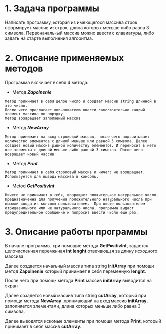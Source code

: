 # 1.  Задача программы #
   
 Написать программу, которая из имеющегося массива строк сформирует массив из строк, 
длина которых меньше либо равнa 3 символа. Первоначальный массив можно ввести с клавиатуры, 
либо задать на старте выполнения алгоритма.

# 2.  Описание применяемых методов #
   
   Программа включает в себя 4 метода:
   * Метод ***Zapolnenie***
    
    Метод принимает в себя целое число и создает массив string длинной в это число.
    После чего предлагает пользователю ввести самостоятельно каждый элемент массива по порядку
    Метод возвращает заполненый массив
   * Метод ***NewArray***
  
    Метод принимает на вход строковый массив, после чего подсчитывает количество элементов с длиной меньше или равной 3 символа. Далее создает новый массив равной количеству элементов. И переносит в него все элементы с длиной меньше либо равной 3 символа. После чего возращает новый массив
   * Метод ***Print***
  
    Метод принимает в себя строковый массив и ничего не возвращает. Используется для вывода массива в консоль.
   * Metod ***GetPositivInt***

    Ничего не принимает в себя, возращает пложительное натуральное число. Предназначенна для получения положительного натурального числа при помощи ввода из консоли пользователем.  При вводе пользователем отрицаенльного или не натурального числа, программа выдаст предупредительное сообщение и попросит ввести число еще раз.

# 3.  Описание работы программы #
   
   В начале программы, при помощие метода **GetPositivInt**, задается целочисленная переменная **int lenght** отвечающая за длину исходного массива.
   
   Далее создается  начальный массив типа string **initArray**  при помощи метод **Zapolnenie** который принимает в себя переменную **lenght**.

   После чего при помощи метода **Print** массив **initArray** выводится на экран

   Далее созадется новый масиив типа string **cutArray**, который при помощи метода **NewArray** ,принмающий на вход массив **initArray**, заполняется элементами, длина которых меньше либо равнa 3 символа.

   Далее выводятся искомые элементы при помощи метода **Print**, который принимает в себя массив **cutArray**.